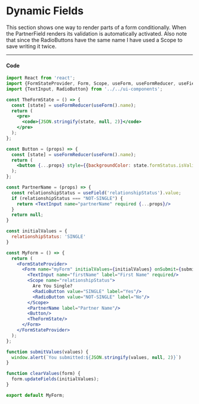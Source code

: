 # Dynamic Fields
This section shows one way to render parts of a form conditionally. When the PartnerField renders its validation is automatically activated. Also note that since the RadioButtons have the same name I have used a Scope to save writing it twice.
<!-- STORY -->

---
#### Code
```jsx
import React from 'react';
import {FormStateProvider, Form, Scope, useForm, useFormReducer, useField} from 'react-form-composer';
import {TextInput, RadioButton} from '../../ui-components';

const TheFormState = () => {
  const [state] = useFormReducer(useForm().name);
  return (
    <pre>
      <code>{JSON.stringify(state, null, 2)}</code>
    </pre>
  );
};

const Button = (props) => {
  const [state] = useFormReducer(useForm().name);
  return (
    <button {...props} style={{backgroundColor: state.formStatus.isValid? 'green': 'cyan'}} >Submit</button>
  );
};

const PartnerName = (props) => {
  const relationshipStatus = useField('relationshipStatus').value;
  if (relationshipStatus === "NOT-SINGLE") {
    return <TextInput name="partnerName" required {...props}/>
  }
  return null;
}

const initialValues = {
  relationshipStatus: 'SINGLE'
}

const MyForm = () => {
  return (
    <FormStateProvider>
      <Form name="myForm" initialValues={initialValues} onSubmit={submitValues} onSubmitSuccess={clearValues}>
        <TextInput name="firstName" label="First Name" required/>
        <Scope name="relationshipStatus">
          Are You Single?
          <RadioButton value="SINGLE" label="Yes"/>
          <RadioButton value="NOT-SINGLE" label="No"/>
        </Scope>
        <PartnerName label="Partner Name"/>
        <Button/>
        <TheFormState/> 
      </Form>
    </FormStateProvider>
  );
};

function submitValues(values) {
  window.alert(`You submitted:${JSON.stringify(values, null, 2)}`)
}

function clearValues(form) {
  form.updateFields(initialValues);
}

export default MyForm;
```
